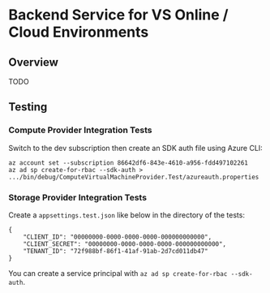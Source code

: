 # Backend Service for VS Online / Cloud Environments

## Overview

TODO

## Testing

### Compute Provider Integration Tests

Switch to the dev subscription then create an SDK auth file using Azure CLI:
```
az account set --subscription 86642df6-843e-4610-a956-fdd497102261
az ad sp create-for-rbac --sdk-auth > .../bin/debug/ComputeVirtualMachineProvider.Test/azureauth.properties
```

### Storage Provider Integration Tests

Create a `appsettings.test.json` like below in the directory of the tests:
```
{
    "CLIENT_ID": "00000000-0000-0000-0000-000000000000",
    "CLIENT_SECRET": "00000000-0000-0000-0000-000000000000",
    "TENANT_ID": "72f988bf-86f1-41af-91ab-2d7cd011db47"
}
```

You can create a service principal with `az ad sp create-for-rbac --sdk-auth`.

